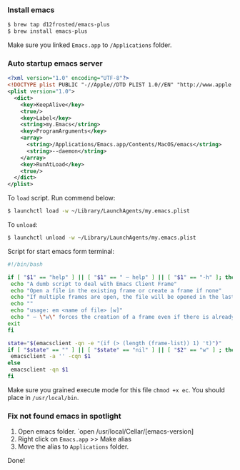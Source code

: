 ### Install emacs

```bash
$ brew tap d12frosted/emacs-plus
$ brew install emacs-plus 
```
Make sure you linked `Emacs.app` to `/Applications` folder.

### Auto startup emacs server

```xml
<?xml version="1.0" encoding="UTF-8"?>
<!DOCTYPE plist PUBLIC "-//Apple//DTD PLIST 1.0//EN" "http://www.apple.com/DTDs/PropertyList-1.0.dtd">
<plist version="1.0">
  <dict>
    <key>KeepAlive</key>
    <true/>
    <key>Label</key>
    <string>my.Emacs</string>
    <key>ProgramArguments</key>
    <array>
      <string>/Applications/Emacs.app/Contents/MacOS/emacs</string>
      <string>--daemon</string>
    </array>
    <key>RunAtLoad</key>
    <true/>
  </dict>
</plist>
```

To `load` script. Run commend below:

```bash
$ launchctl load -w ~/Library/LaunchAgents/my.emacs.plist
```

To `unload`:

```bash
$ launchctl unload -w ~/Library/LaunchAgents/my.emacs.plist
``` 

Script for start emacs form terminal:
```bash
#!/bin/bash

if [ "$1" == "help" ] || [ "$1" == " — help" ] || [ "$1" == "-h" ]; then
 echo "A dumb script to deal with Emacs Client Frame"
 echo "Open a file in the existing frame or create a frame if none"
 echo "If multiple frames are open, the file will be opened in the last focused frame"
 echo ""
 echo "usage: em <name of file> [w]"
 echo " — \"w\" forces the creation of a frame even if there is already one"
exit
fi

state="$(emacsclient -qn -e "(if (> (length (frame-list)) 1) 't)")"
if [ "$state" == "" ] || [ "$state" == "nil" ] || [ "$2" == "w" ] ; then
 emacsclient -a '' -cqn $1
else
 emacsclient -qn $1
fi
```

Make sure you grained execute mode for this file `chmod +x ec`. You should place in `/usr/local/bin`.

### Fix not found emacs in spotlight

1. Open emacs folder. `open /usr/local/Cellar/[emacs-version]
2. Right click on `Emacs.app` >> Make alias
3. Move the alias to `Applications` folder.

Done!